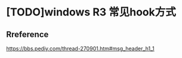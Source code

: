 # [TODO]windows R3 常见hook方式


## Rreference

https://bbs.pediy.com/thread-270901.htm#msg_header_h1_1

